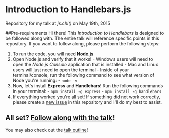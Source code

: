 # Introduction to Handlebars.js
Repository for my talk at *js.chi()* on May 19th, 2015

##Pre-requirements
Hi there! This *Introduction to Handlebars* is designed to be followed along with. The entire talk will reference specific points in this repository. If you want to follow along, please perform the following steps:
  1. To run the code, you will need **<a href="https://nodejs.org/download/">Node.js</a>**
  2. Open Node.js and verify that it works!
    - Windows users will need to open the *Node.js Console* application that is installed
    - Mac and Linux users will just need to open the terminal
    - Inside of your terminal/console, run the following command to see what version of Node you're running:
    - `node -v` 
  3. Now, let's install **Express** and **Handlebars**! Run the following commands in your terminal:
    - `npm install -g express`
    - `npm install -g handlebars`
  4. If everything worked you're all set! If something did not work correctly, please create a <a href="https://github.com/code-for-coffee/IntroductionToHandlebars/issues/new">new issue</a> in this repository and I'll do my best to assist. 

<h2>All set? <a href="https://github.com/code-for-coffee/IntroductionToHandlebars/blob/master/1-Introduction/readme.md">Follow along with the talk</a>!</h2>

You may also check out the <a href="https://github.com/code-for-coffee/IntroductionToHandlebars/blob/master/Outline.md">talk outline</a>!</h2>

